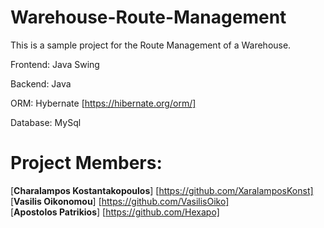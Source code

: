 # Warehouse-Route-Management

This is a sample project for the Route Management of a Warehouse.

Frontend: Java Swing

Backend: Java

ORM: Hybernate [https://hibernate.org/orm/]

Database: MySql

# Project Members:<br>
  [**Charalampos Kostantakopoulos**] [https://github.com/XaralamposKonst] <br>
  [**Vasilis Oikonomou**] [https://github.com/VasilisOiko] <br>
  [**Apostolos Patrikios**] [https://github.com/Hexapo] <br>
